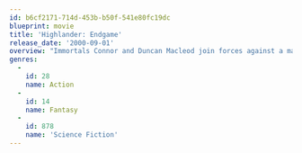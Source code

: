 ```yaml
---
id: b6cf2171-714d-453b-b50f-541e80fc19dc
blueprint: movie
title: 'Highlander: Endgame'
release_date: '2000-09-01'
overview: "Immortals Connor and Duncan Macleod join forces against a man from Connor's distant past in the highlands of Scotland, Kell, an immensely powerful immortal who leads an army of equally powerful and deadly immortal swordsmen and assassins. No immortal alive has been able to defeat Kell yet, and neither Connor nor Duncan are skilled enough themselves to take him on and live. The two of them eventually come to one inevitable conclusion; one of them must die so that the combined power of both the Highlanders can bring down Kell for good. There can be only one... the question is, who will it be?"
genres:
  -
    id: 28
    name: Action
  -
    id: 14
    name: Fantasy
  -
    id: 878
    name: 'Science Fiction'
---
```

